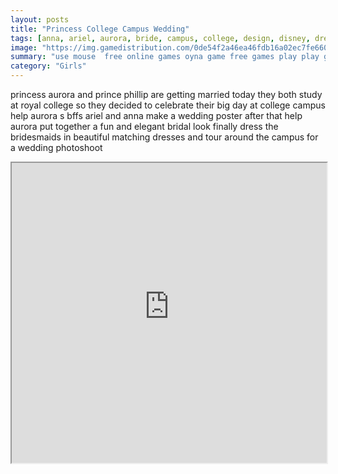 ```yaml
---
layout: posts
title: "Princess College Campus Wedding"
tags: [anna, ariel, aurora, bride, campus, college, design, disney, dressup, phillip, poster, princess, wedding, free, online, games, oyna, game, free, games, play, play, games]
image: "https://img.gamedistribution.com/0de54f2a46ea46fdb16a02ec7fe660aa.jpg"
summary: "use mouse  free online games oyna game free games play play games"
category: "Girls"
---
```


princess aurora and prince phillip are getting married today they both study at royal college so they decided to celebrate their big day at college campus help aurora s bffs ariel and anna make a wedding poster after that help aurora put together a fun and elegant bridal look finally dress the bridesmaids in beautiful matching dresses and tour around the campus for a wedding photoshoot

<iframe width="100%" height="480px;" src="https://html5.gamedistribution.com/0de54f2a46ea46fdb16a02ec7fe660aa/"></iframe>